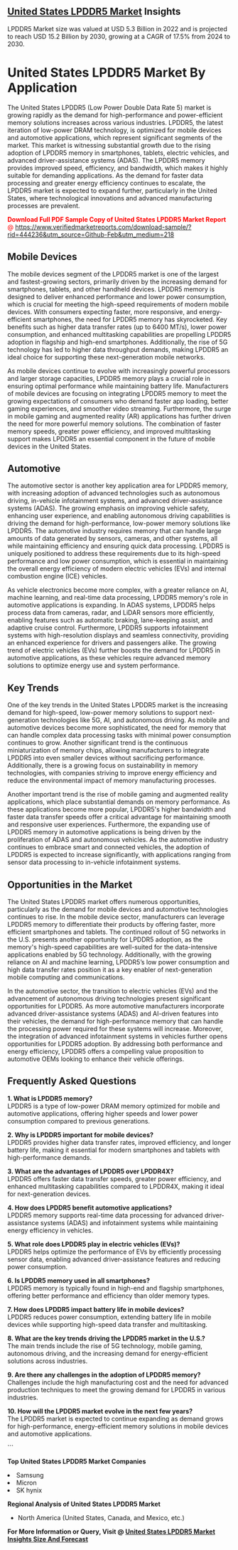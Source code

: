<h2><a href="https://www.verifiedmarketreports.com/download-sample/?rid=444236&amp;utm_source=Github-Feb&amp;utm_medium=218" target="_blank">United States LPDDR5 Market</a> Insights</h2><p>LPDDR5 Market size was valued at USD 5.3 Billion in 2022 and is projected to reach USD 15.2 Billion by 2030, growing at a CAGR of 17.5% from 2024 to 2030.</p><p> <h1>United States LPDDR5 Market By Application</h1> <p>The United States LPDDR5 (Low Power Double Data Rate 5) market is growing rapidly as the demand for high-performance and power-efficient memory solutions increases across various industries. LPDDR5, the latest iteration of low-power DRAM technology, is optimized for mobile devices and automotive applications, which represent significant segments of the market. This market is witnessing substantial growth due to the rising adoption of LPDDR5 memory in smartphones, tablets, electric vehicles, and advanced driver-assistance systems (ADAS). The LPDDR5 memory provides improved speed, efficiency, and bandwidth, which makes it highly suitable for demanding applications. As the demand for faster data processing and greater energy efficiency continues to escalate, the LPDDR5 market is expected to expand further, particularly in the United States, where technological innovations and advanced manufacturing processes are prevalent. <p><span class=""><span style="color: #ff0000;"><strong>Download Full PDF Sample Copy of United States LPDDR5 Market Report</strong> @ </span><a href="https://www.verifiedmarketreports.com/download-sample/?rid=444236&amp;utm_source=Github-Feb&amp;utm_medium=218" target="_blank">https://www.verifiedmarketreports.com/download-sample/?rid=444236&amp;utm_source=Github-Feb&amp;utm_medium=218</a></span></p></p> <h2>Mobile Devices</h2> <p>The mobile devices segment of the LPDDR5 market is one of the largest and fastest-growing sectors, primarily driven by the increasing demand for smartphones, tablets, and other handheld devices. LPDDR5 memory is designed to deliver enhanced performance and lower power consumption, which is crucial for meeting the high-speed requirements of modern mobile devices. With consumers expecting faster, more responsive, and energy-efficient smartphones, the need for LPDDR5 memory has skyrocketed. Key benefits such as higher data transfer rates (up to 6400 MT/s), lower power consumption, and enhanced multitasking capabilities are propelling LPDDR5 adoption in flagship and high-end smartphones. Additionally, the rise of 5G technology has led to higher data throughput demands, making LPDDR5 an ideal choice for supporting these next-generation mobile networks. <p>As mobile devices continue to evolve with increasingly powerful processors and larger storage capacities, LPDDR5 memory plays a crucial role in ensuring optimal performance while maintaining battery life. Manufacturers of mobile devices are focusing on integrating LPDDR5 memory to meet the growing expectations of consumers who demand faster app loading, better gaming experiences, and smoother video streaming. Furthermore, the surge in mobile gaming and augmented reality (AR) applications has further driven the need for more powerful memory solutions. The combination of faster memory speeds, greater power efficiency, and improved multitasking support makes LPDDR5 an essential component in the future of mobile devices in the United States.</p> <h2>Automotive</h2> <p>The automotive sector is another key application area for LPDDR5 memory, with increasing adoption of advanced technologies such as autonomous driving, in-vehicle infotainment systems, and advanced driver-assistance systems (ADAS). The growing emphasis on improving vehicle safety, enhancing user experience, and enabling autonomous driving capabilities is driving the demand for high-performance, low-power memory solutions like LPDDR5. The automotive industry requires memory that can handle large amounts of data generated by sensors, cameras, and other systems, all while maintaining efficiency and ensuring quick data processing. LPDDR5 is uniquely positioned to address these requirements due to its high-speed performance and low power consumption, which is essential in maintaining the overall energy efficiency of modern electric vehicles (EVs) and internal combustion engine (ICE) vehicles. <p>As vehicle electronics become more complex, with a greater reliance on AI, machine learning, and real-time data processing, LPDDR5 memory's role in automotive applications is expanding. In ADAS systems, LPDDR5 helps process data from cameras, radar, and LiDAR sensors more efficiently, enabling features such as automatic braking, lane-keeping assist, and adaptive cruise control. Furthermore, LPDDR5 supports infotainment systems with high-resolution displays and seamless connectivity, providing an enhanced experience for drivers and passengers alike. The growing trend of electric vehicles (EVs) further boosts the demand for LPDDR5 in automotive applications, as these vehicles require advanced memory solutions to optimize energy use and system performance.</p> <h2>Key Trends</h2> <p>One of the key trends in the United States LPDDR5 market is the increasing demand for high-speed, low-power memory solutions to support next-generation technologies like 5G, AI, and autonomous driving. As mobile and automotive devices become more sophisticated, the need for memory that can handle complex data processing tasks with minimal power consumption continues to grow. Another significant trend is the continuous miniaturization of memory chips, allowing manufacturers to integrate LPDDR5 into even smaller devices without sacrificing performance. Additionally, there is a growing focus on sustainability in memory technologies, with companies striving to improve energy efficiency and reduce the environmental impact of memory manufacturing processes.</p> <p>Another important trend is the rise of mobile gaming and augmented reality applications, which place substantial demands on memory performance. As these applications become more popular, LPDDR5's higher bandwidth and faster data transfer speeds offer a critical advantage for maintaining smooth and responsive user experiences. Furthermore, the expanding use of LPDDR5 memory in automotive applications is being driven by the proliferation of ADAS and autonomous vehicles. As the automotive industry continues to embrace smart and connected vehicles, the adoption of LPDDR5 is expected to increase significantly, with applications ranging from sensor data processing to in-vehicle infotainment systems.</p> <h2>Opportunities in the Market</h2> <p>The United States LPDDR5 market offers numerous opportunities, particularly as the demand for mobile devices and automotive technologies continues to rise. In the mobile device sector, manufacturers can leverage LPDDR5 memory to differentiate their products by offering faster, more efficient smartphones and tablets. The continued rollout of 5G networks in the U.S. presents another opportunity for LPDDR5 adoption, as the memory's high-speed capabilities are well-suited for the data-intensive applications enabled by 5G technology. Additionally, with the growing reliance on AI and machine learning, LPDDR5’s low power consumption and high data transfer rates position it as a key enabler of next-generation mobile computing and communications. <p>In the automotive sector, the transition to electric vehicles (EVs) and the advancement of autonomous driving technologies present significant opportunities for LPDDR5. As more automotive manufacturers incorporate advanced driver-assistance systems (ADAS) and AI-driven features into their vehicles, the demand for high-performance memory that can handle the processing power required for these systems will increase. Moreover, the integration of advanced infotainment systems in vehicles further opens opportunities for LPDDR5 adoption. By addressing both performance and energy efficiency, LPDDR5 offers a compelling value proposition to automotive OEMs looking to enhance their vehicle offerings.</p> <h2>Frequently Asked Questions</h2> <p><strong>1. What is LPDDR5 memory?</strong><br>LPDDR5 is a type of low-power DRAM memory optimized for mobile and automotive applications, offering higher speeds and lower power consumption compared to previous generations.</p> <p><strong>2. Why is LPDDR5 important for mobile devices?</strong><br>LPDDR5 provides higher data transfer rates, improved efficiency, and longer battery life, making it essential for modern smartphones and tablets with high-performance demands.</p> <p><strong>3. What are the advantages of LPDDR5 over LPDDR4X?</strong><br>LPDDR5 offers faster data transfer speeds, greater power efficiency, and enhanced multitasking capabilities compared to LPDDR4X, making it ideal for next-generation devices.</p> <p><strong>4. How does LPDDR5 benefit automotive applications?</strong><br>LPDDR5 memory supports real-time data processing for advanced driver-assistance systems (ADAS) and infotainment systems while maintaining energy efficiency in vehicles.</p> <p><strong>5. What role does LPDDR5 play in electric vehicles (EVs)?</strong><br>LPDDR5 helps optimize the performance of EVs by efficiently processing sensor data, enabling advanced driver-assistance features and reducing power consumption.</p> <p><strong>6. Is LPDDR5 memory used in all smartphones?</strong><br>LPDDR5 memory is typically found in high-end and flagship smartphones, offering better performance and efficiency than older memory types.</p> <p><strong>7. How does LPDDR5 impact battery life in mobile devices?</strong><br>LPDDR5 reduces power consumption, extending battery life in mobile devices while supporting high-speed data transfer and multitasking.</p> <p><strong>8. What are the key trends driving the LPDDR5 market in the U.S.?</strong><br>The main trends include the rise of 5G technology, mobile gaming, autonomous driving, and the increasing demand for energy-efficient solutions across industries.</p> <p><strong>9. Are there any challenges in the adoption of LPDDR5 memory?</strong><br>Challenges include the high manufacturing cost and the need for advanced production techniques to meet the growing demand for LPDDR5 in various industries.</p> <p><strong>10. How will the LPDDR5 market evolve in the next few years?</strong><br>The LPDDR5 market is expected to continue expanding as demand grows for high-performance, energy-efficient memory solutions in mobile devices and automotive applications.</p> ```</p><p><strong>Top United States LPDDR5 Market Companies</strong></p><div data-test-id=""><p><li>Samsung</li><li> Micron</li><li> SK hynix</li></p><div><strong>Regional Analysis of&nbsp;United States LPDDR5 Market</strong></div><ul><li dir="ltr"><p dir="ltr">North America&nbsp;(United States, Canada, and Mexico, etc.)</p></li></ul><p><strong>For More Information or Query, Visit @&nbsp;</strong><strong><a href="https://www.verifiedmarketreports.com/product/lpddr5-market/?utm_source=Github-Feb&amp;utm_medium=218" target="_blank">United States LPDDR5 Market Insights Size And Forecast</a></strong></p></div>

